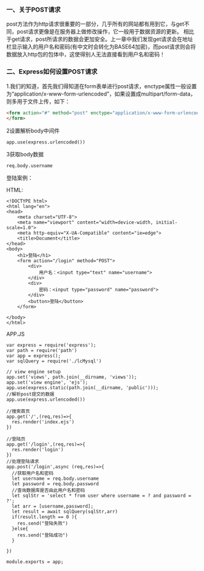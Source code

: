 ### 一、关于POST请求

post方法作为http请求很重要的一部分，几乎所有的网站都有用到它，与get不同，post请求更像是在服务器上做修改操作，它一般用于数据资源的更新。
相比于get请求，post所请求的数据会更加安全。上一章中我们发现get请求会在地址栏显示输入的用户名和密码(有中文时会转化为BASE64加密)，而post请求则会将数据放入http包的包体中，这使得别人无法直接看到用户名和密码！

### 二、Express如何设置POST请求

1.我们的知道，首先我们得知道在form表单进行post请求，enctype属性一般设置为“application/x-www-form-urlencoded”，如果设置成multipart/form-data，则多用于文件上传，如下：

```html
<form action="#" method="post" enctype="application/x-www-form-urlencoded">
</form>
```

2设置解析body中间件

```
app.use(express.urlencoded())
```

3获取body数据

```
req.body.username 
```



登陆案例：

HTML:

```
<!DOCTYPE html>
<html lang="en">
<head>
    <meta charset="UTF-8">
    <meta name="viewport" content="width=device-width, initial-scale=1.0">
    <meta http-equiv="X-UA-Compatible" content="ie=edge">
    <title>Document</title>
</head>
<body>
    <h1>登陆</h1>
    <form action="/login" method="POST">
        <div>
            用户名：<input type="text" name="username">
        </div>
        <div>
            密码：<input type="password" name="password">
        </div>
        <button>登陆</button>
    </form>
      
</body>
</html>
```

APP.JS

```
var express = require('express');
var path = require('path')
var app = express();
var sqlQuery = require('./lcMysql')

// view engine setup
app.set('views', path.join(__dirname, 'views'));
app.set('view engine', 'ejs');
app.use(express.static(path.join(__dirname, 'public')));
//解析post提交的数据
app.use(express.urlencoded())

//搜索首页
app.get('/',(req,res)=>{
  res.render('index.ejs')
})

//登陆页
app.get('/login',(req,res)=>{
  res.render('login')
})
//处理登陆请求
app.post('/login',async (req,res)=>{
  //获取用户名和密码
  let username = req.body.username 
  let password = req.body.password
  //查询数据库是否由此用户名和密码
  let sqlStr = 'select * from user where username = ? and password = ?';
  let arr = [username,password];
  let result = await sqlQuery(sqlStr,arr)
  if(result.length == 0 ){
    res.send("登陆失败")
  }else{
    res.send("登陆成功")
  }

})

module.exports = app;

```


